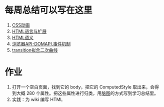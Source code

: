 # 每周总结可以写在这里
1. [CSS动画](https://www.yuque.com/yangxiaomie/zu16ge/zfvssf)
2. [HTML语言与扩展](https://www.yuque.com/yangxiaomie/zu16ge/yolbey)
3. [HTML语义](https://www.yuque.com/yangxiaomie/zu16ge/tkt43u)
4. [浏览器API-DOMAPI,事件机制](https://www.yuque.com/yangxiaomie/zu16ge/bg78wp)
5. [transition拟合二次曲线](https://github.com/wanni-yang/Frontend-01-Template/blob/master/week09/transition.html)

# 作业
1. 打开一个空白页面，找到它的 body，把它的 ComputedStyle 取出来，会得到大概 280 个属性。把这些属性进行归类，用[脑图](https://github.com/wanni-yang/Frontend-01-Template/blob/master/week09/css%20property.xmind)的方式写到学习总结里。
2. 实践：为 wiki 编写 HTML